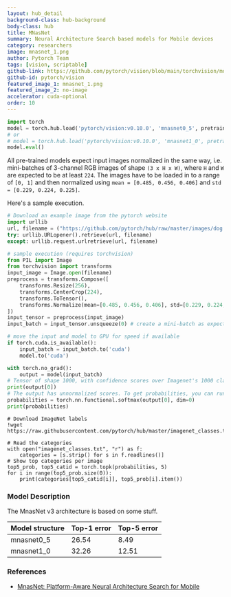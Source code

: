 ```yaml
---
layout: hub_detail
background-class: hub-background
body-class: hub
title: MNasNet
summary: Neural Architecture Search based models for Mobile devices
category: researchers
image: mnasnet_1.png
author: Pytorch Team
tags: [vision, scriptable]
github-link: https://github.com/pytorch/vision/blob/main/torchvision/models/mnasnet.py
github-id: pytorch/vision
featured_image_1: mnasnet_1.png
featured_image_2: no-image
accelerator: cuda-optional
order: 10
---
```


```python
import torch
model = torch.hub.load('pytorch/vision:v0.10.0', 'mnasnet0_5', pretrained=True)
# or
# model = torch.hub.load('pytorch/vision:v0.10.0', 'mnasnet1_0', pretrained=True)
model.eval()
```

All pre-trained models expect input images normalized in the same way,
i.e. mini-batches of 3-channel RGB images of shape `(3 x H x W)`, where `H` and `W` are expected to be at least `224`.
The images have to be loaded in to a range of `[0, 1]` and then normalized using `mean = [0.485, 0.456, 0.406]`
and `std = [0.229, 0.224, 0.225]`.

Here's a sample execution.

```python
# Download an example image from the pytorch website
import urllib
url, filename = ("https://github.com/pytorch/hub/raw/master/images/dog.jpg", "dog.jpg")
try: urllib.URLopener().retrieve(url, filename)
except: urllib.request.urlretrieve(url, filename)
```

```python
# sample execution (requires torchvision)
from PIL import Image
from torchvision import transforms
input_image = Image.open(filename)
preprocess = transforms.Compose([
    transforms.Resize(256),
    transforms.CenterCrop(224),
    transforms.ToTensor(),
    transforms.Normalize(mean=[0.485, 0.456, 0.406], std=[0.229, 0.224, 0.225]),
])
input_tensor = preprocess(input_image)
input_batch = input_tensor.unsqueeze(0) # create a mini-batch as expected by the model

# move the input and model to GPU for speed if available
if torch.cuda.is_available():
    input_batch = input_batch.to('cuda')
    model.to('cuda')

with torch.no_grad():
    output = model(input_batch)
# Tensor of shape 1000, with confidence scores over Imagenet's 1000 classes
print(output[0])
# The output has unnormalized scores. To get probabilities, you can run a softmax on it.
probabilities = torch.nn.functional.softmax(output[0], dim=0)
print(probabilities)
```

```
# Download ImageNet labels
!wget https://raw.githubusercontent.com/pytorch/hub/master/imagenet_classes.txt
```

```
# Read the categories
with open("imagenet_classes.txt", "r") as f:
    categories = [s.strip() for s in f.readlines()]
# Show top categories per image
top5_prob, top5_catid = torch.topk(probabilities, 5)
for i in range(top5_prob.size(0)):
    print(categories[top5_catid[i]], top5_prob[i].item())
```

### Model Description

The MnasNet v3 architecture is based on some stuff.

|  Model structure  | Top-1 error | Top-5 error |
|  ---------------  | ----------- | ----------- |
|  mnasnet0_5       | 26.54       | 8.49        |
|  mnasnet1_0       | 32.26       | 12.51       |


### References

 - [MnasNet: Platform-Aware Neural Architecture Search for Mobile](https://arxiv.org/abs/1807.11626)
